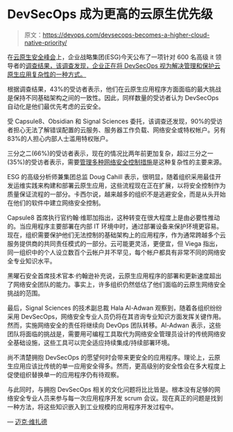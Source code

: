 # DevSecOps 成为更高的云原生优先级

> 原文：<https://devops.com/devsecops-becomes-a-higher-cloud-native-priority/>

在[云原生安全峰会](https://www.cloudnativesecuritysummit.com/)上，企业战略集团(ESG)今天公布了一项针对 600 名高级 it 领导者的[调查结果，该调查发现，企业正在将 DevSecOps 视为解决管理和保护云原生应用复杂性的一种方式。](https://www.businesswire.com/news/home/20190924005500/en/Cloud-First-Security-Afterthought)

根据调查结果，43%的受访者表示，他们在云原生应用程序方面面临的最大挑战是保持不同基础架构之间的一致性。因此，同样数量的受访者认为 DevSecOps 自动化是他们最优先考虑的云安全。

受 Capsule8、Obsidian 和 Signal Sciences 委托，该调查还发现，90%的受访者担心无法了解错误配置的云服务、服务器工作负载、网络安全或特权帐户。另有 83%的人担心内部人士滥用特权账户。

三分之二(66%)的受访者表示，现在的情况比两年前更加复杂，超过三分之一(35%)的受访者表示，需要[管理多种网络安全控制措施](https://devops.com/effective-cloud-security-requires-a-cloud-native-mindset/)是这种复杂性的主要来源。

ESG 的高级分析师兼集团总监 Doug Cahill 表示，很明显，随着组织采用最佳开发运维实践来构建和部署云原生应用，这些流程现在正在扩展，以将安全控制作为质量保证流程的一部分。卡西尔说，越来越多的组织不是逃避安全，而是从头开始在他们的软件中建立网络安全控制。

Capsule8 首席执行官约翰·维耶加指出，这种转变在很大程度上是由必要性推动的。当应用程序主要部署在内部 IT 环境中时，通过部署设备来保护环境更容易。现在，组织需要保护他们无法控制的基础架构上的应用程序，作为通常跨越多个云服务提供商的共同责任模式的一部分。云可能更灵活，更便宜，但 Viega 指出，同一组织中的个人设立数百个云帐户并不罕见，每个帐户都具有非常不同的网络安全专业知识水平。

黑曜石安全首席技术官本·约翰逊补充说，云原生应用程序的部署和更新速度超出了网络安全团队的能力。事实上，许多组织仍然低估了他们面临的云原生网络安全挑战的范围。

最后，Signal Sciences 的技术副总裁 Hala Al-Adwan 观察到，随着各组织纷纷采用 DevSecOps，网络安全专业人员仍将在其咨询专业知识方面发挥关键作用。然而，实施网络安全的责任将继续向 DevOps 团队转移。Al-Adwan 表示，这些团队将面临的挑战是，需要用可编程工具取代为网络安全管理员设计的传统网络安全基础设施，这些工具可以完全适应持续集成/持续部署环境。

尚不清楚拥抱 DevSecOps 的愿望何时会带来更安全的应用程序。理论上，云原生应用应该比传统的单一应用安全得多。然而，更高级别的安全性会在多大程度上促使组织替换单一的应用程序仍有待观察。

与此同时，与拥抱 DevSecOps 相关的文化问题将比比皆是。根本没有足够的网络安全专业人员来参与每一次应用程序开发 scrum 会议。现在真正的问题是找到一种方法，将这些知识嵌入到工业规模的应用程序开发过程中。

— [迈克·维扎德](https://devops.com/author/mike-vizard/)